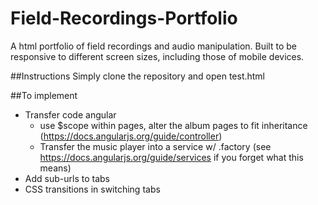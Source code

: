 # Field-Recordings-Portfolio
A html portfolio of field recordings and audio manipulation. Built to be responsive to different screen sizes, including those of mobile devices.

##Instructions
Simply clone the repository and open test.html

##To implement
- Transfer code angular
  - use $scope within pages, alter the album pages to fit inheritance (https://docs.angularjs.org/guide/controller)
  - Transfer the music player into a service w/ .factory (see https://docs.angularjs.org/guide/services if you forget what this means)
- Add sub-urls to tabs
- CSS transitions in switching tabs
